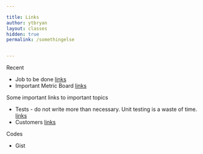 ```yaml
---

title: Links
author: ytbryan
layout: classes
hidden: true
permalink: /somethingelse


---
```


Recent

- Job to be done [links](http://innovatorstoolkit.com/content/technique-1-jobs-be-done)
- Important Metric Board [links](https://twitter.com/ytbryan/status/440884044146814977)

Some important links to important topics

- Tests - do not write more than necessary. Unit testing is a waste of time. [links](/docs/testing.pdf)
- Customers [links](/docs/customers.jpg)

Codes

- Gist []()